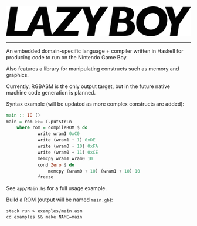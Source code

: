 ![LAZYBOY](meta/logo.png)

---

An embedded domain-specific language + compiler written in Haskell for producing code to run on the Nintendo Game Boy.

Also features a library for manipulating constructs such as memory and graphics.

Currently, RGBASM is the only output target, but in the future native machine code generation is planned.

Syntax example (will be updated as more complex constructs are added):
```haskell
main :: IO ()
main = rom >>= T.putStrLn
    where rom = compileROM $ do
            write wram1 0xC0
            write (wram1 + 1) 0xDE
            write (wram0 + 10) 0xFA
            write (wram0 + 11) 0xCE
            memcpy wram1 wram0 10
            cond Zero $ do
                memcpy (wram0 + 10) (wram1 + 10) 10
            freeze

```

See `app/Main.hs` for a full usage example.

Build a ROM (output will be named `main.gb`):
```
stack run > examples/main.asm
cd examples && make NAME=main
```
